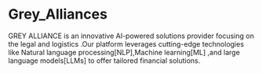# Grey_Alliances
GREY ALLIANCE is an innovative  AI-powered solutions provider focusing on the legal and logistics .Our platform leverages cutting-edge technologies like Natural language processing[NLP],Machine learning[ML] ,and large language models[LLMs] to offer tailored financial solutions.
